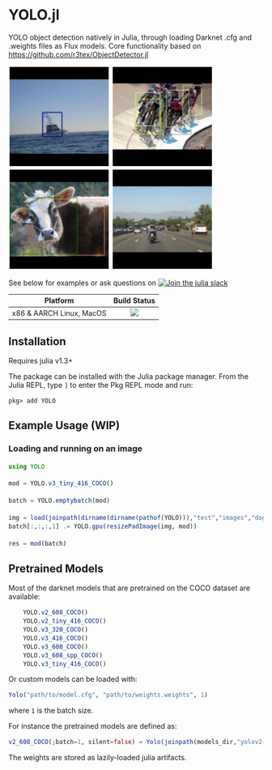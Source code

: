 # YOLO.jl

YOLO object detection natively in Julia, through loading Darknet .cfg and .weights files as Flux models.
Core functionality based on https://github.com/r3tex/ObjectDetector.jl

<p float="left">
<img src="examples/boat.png" alt="drawing" width="200"/>
<img src="examples/bikes.png" alt="bikes" width="200"/>
<img src="examples/cowcat.png" alt="cowcat" width="200"/>
<img src="examples/cars.png" alt="cars" width="200"/>
</p>

See below for examples or ask questions on [![Join the julia slack](https://img.shields.io/badge/slack-%23machine--learning-yellow)](https://slackinvite.julialang.org)

| **Platform**                                                               | **Build Status**                                                                                |
|:-------------------------------------------------------------------------------:|:-----------------------------------------------------------------------------------------------:|
| x86 & AARCH Linux, MacOS | [![][travis-img]][travis-url] |


## Installation

Requires julia v1.3+

The package can be installed with the Julia package manager.
From the Julia REPL, type `]` to enter the Pkg REPL mode and run:

```
pkg> add YOLO
```


## Example Usage (WIP)

### Loading and running on an image
```julia
using YOLO

mod = YOLO.v3_tiny_416_COCO()

batch = YOLO.emptybatch(mod)

img = load(joinpath(dirname(dirname(pathof(YOLO))),"test","images","dog-cycle-car.png"))
batch[:,:,:,1] .= YOLO.gpu(resizePadImage(img, mod))

res = mod(batch)
```

## Pretrained Models
Most of the darknet models that are pretrained on the COCO dataset are available:
```julia
    YOLO.v2_608_COCO()
    YOLO.v2_tiny_416_COCO()
    YOLO.v3_320_COCO()
    YOLO.v3_416_COCO()
    YOLO.v3_608_COCO()
    YOLO.v3_608_spp_COCO()
    YOLO.v3_tiny_416_COCO()
```

Or custom models can be loaded with:
```julia
Yolo("path/to/model.cfg", "path/to/weights.weights", 1)
```
where `1` is the batch size.

For instance the pretrained models are defined as:
```julia
v2_608_COCO(;batch=1, silent=false) = Yolo(joinpath(models_dir,"yolov2-608.cfg"), getArtifact("yolov2-COCO"), batch, silent=silent)
```

The weights are stored as lazily-loaded julia artifacts.


[discourse-tag-url]: https://discourse.julialang.org/tags/yolo

[travis-img]: https://travis-ci.com/ianshmean/YOLO.jl.svg?branch=master
[travis-url]: https://travis-ci.com/ianshmean/YOLO.jl

[codecov-img]: https://codecov.io/gh/ianshmean/YOLO.jl/branch/master/graph/badge.svg
[codecov-url]: https://codecov.io/gh/ianshmean/YOLO.jl

[coveralls-img]: https://coveralls.io/repos/github/ianshmean/YOLO.jl/badge.svg?branch=master
[coveralls-url]: https://coveralls.io/github/ianshmean/YOLO.jl?branch=master

[issues-url]: https://github.com/ianshmean/YOLO.jl/issues
